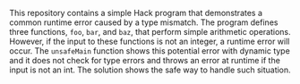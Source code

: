This repository contains a simple Hack program that demonstrates a common runtime error caused by a type mismatch. The program defines three functions, `foo`, `bar`, and `baz`, that perform simple arithmetic operations. However, if the input to these functions is not an integer, a runtime error will occur.  The `unsafeMain` function shows this potential error with dynamic type and it does not check for type errors and throws an error at runtime if the input is not an int. The solution shows the safe way to handle such situation.